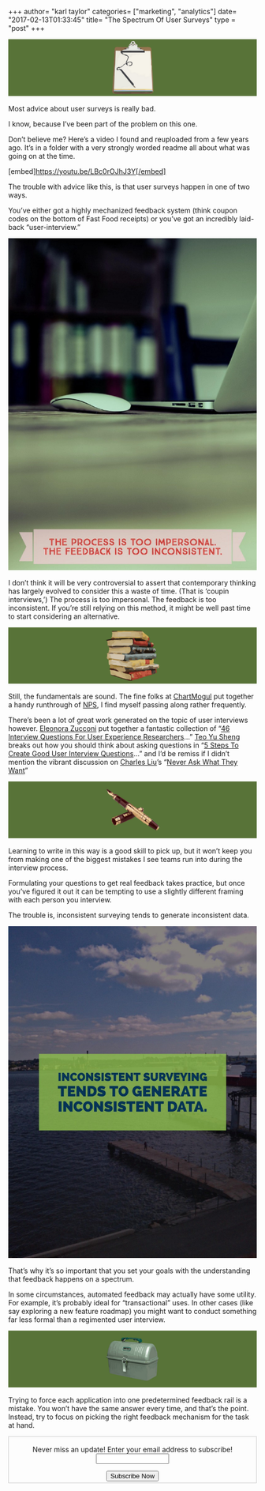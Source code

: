 +++
author= "karl taylor"
categories= ["marketing", "analytics"]
date= "2017-02-13T01:33:45"
title= "The Spectrum Of User Surveys"
type = "post"
+++

  ![](https://raw.githubusercontent.com/karljtaylor/kjt/blog/content/assets/4a6d8-1a1pjfj4pg3dmsbawiaoz5q.png)  


 Most advice about user surveys is really bad.

 I know, because I’ve been part of the problem on this one.

 Don’t believe me? Here’s a video I found and reuploaded from a few years ago. It’s in a folder with a very strongly worded readme all about what was going on at the time.

 [embed]https://youtu.be/LBc0rOJhJ3Y[/embed]

 The trouble with advice like this, is that user surveys happen in one of two ways.

 You’ve either got a highly mechanized feedback system (think coupon codes on the bottom of Fast Food receipts) or you’ve got an incredibly laid-back “user-interview.”

  ![](https://raw.githubusercontent.com/karljtaylor/kjt/blog/content/assets/e960a-1j5r9fo2bnrokjso9_otzhw.jpeg)  


 I don’t think it will be very controversial to assert that contemporary thinking has largely evolved to consider this a waste of time. (That is ‘coupin interviews,’) The process is too impersonal. The feedback is too inconsistent. If you’re still relying on this method, it might be well past time to start considering an alternative.

  ![](https://raw.githubusercontent.com/karljtaylor/kjt/blog/content/assets/14c4c-1zmsxbs7eps0mz36jj9v6ra.png)  


 Still, the fundamentals are sound. The fine folks at [ChartMogul](https://medium.com/u/f9eeb80a7e5b) put together a handy runthrough of [NPS](https://medium.com/recurring-revenue/the-great-nps-debate-how-when-and-whether-to-use-it-cb0846a67819#.q9q9usqus), I find myself passing along rather frequently.

 There’s been a lot of great work generated on the topic of user interviews however. [Eleonora Zucconi](https://medium.com/u/5a7a0fe7671f) put together a fantastic collection of “[46 Interview Questions For User Experience Researchers](https://uxdesign.cc/46-interview-questions-for-user-experience-researchers-at-google-amazon-microsoft-and-facebook-c582827267b9#.tdi8lj94z)…” [Teo Yu Sheng](https://medium.com/u/35d04469a050) breaks out how you should think about asking questions in “[5 Steps To Create Good User Interview Questions](https://medium.com/interactive-mind/5-steps-to-create-good-user-interview-questions-by-metacole-a-comprehensive-guide-8a591b0e2162#.6jnguv7l8)…” and I’d be remiss if I didn’t mention the vibrant discussion on [Charles Liu](https://medium.com/u/133bd67c7046)’s “[Never Ask What They Want](https://medium.com/user-research/never-ask-what-they-want-3-better-questions-to-ask-in-user-interviews-aeddd2a2101e#.3f7kyiio4)”

  ![](https://raw.githubusercontent.com/karljtaylor/kjt/blog/content/assets/8c785-1gsxcbltqxyc606ztmyrerg.png)  


 Learning to write in this way is a good skill to pick up, but it won’t keep you from making one of the biggest mistakes I see teams run into during the interview process.

 Formulating your questions to get real feedback takes practice, but once you’ve figured it out it can be tempting to use a slightly different framing with each person you interview.

 The trouble is, inconsistent surveying tends to generate inconsistent data.

  ![](https://raw.githubusercontent.com/karljtaylor/kjt/blog/content/assets/9ffd3-1dh_xnl8rvxylsrfs5bndbq.jpeg)  


 That’s why it’s so important that you set your goals with the understanding that feedback happens on a spectrum.

 In some circumstances, automated feedback may actually have some utility. For example, it’s probably ideal for “transactional” uses. In other cases (like say exploring a new feature roadmap) you might want to conduct something far less formal than a regimented user interview.

  ![](https://raw.githubusercontent.com/karljtaylor/kjt/blog/content/assets/e1031-1htgv-tjey7pjfajlro2bfa.png)  


 Trying to force each application into one predetermined feedback rail is a mistake. You won’t have the same answer every time, and that’s the point. Instead, try to focus on picking the right feedback mechanism for the task at hand.

 <form style="border:1px solid #ccc;padding:3px;text-align: center;" action="https://tinyletter.com/karljtaylor" method="post" target="popupwindow" onsubmit="window.open('https://tinyletter.com/karljtaylor', 'popupwindow', 'scrollbars=yes,width=800,height=600');return true" _lpchecked="1">
     <p style="
      display: flex;
      align-items: center;
      flex-direction: column;
  "><label for="tlemail">Never miss an update! Enter your email address to subscribe!</label>
       <input type="text" name="email" id="tlemail" style="
      width: 140px;
  "></p>
     <input type="hidden" value="1" name="embed"><input type="submit" value="Subscribe Now">
  </form>
